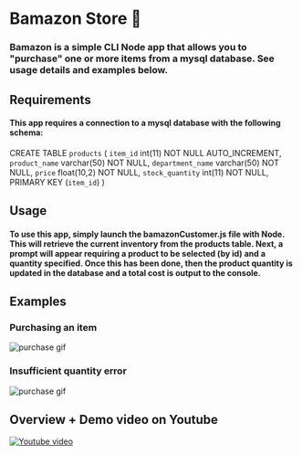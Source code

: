 # **Bamazon Store** :shopping_cart:

### Bamazon is a simple CLI Node app that allows you to "purchase" one or more items from a mysql database. See usage details and examples below.

## **Requirements**

#### This app requires a connection to a mysql database with the following schema:

CREATE TABLE `products` (
  `item_id` int(11) NOT NULL AUTO_INCREMENT,
  `product_name` varchar(50) NOT NULL,
  `department_name` varchar(50) NOT NULL,
  `price` float(10,2) NOT NULL,
  `stock_quantity` int(11) NOT NULL,
  PRIMARY KEY (`item_id`)
)

## **Usage**

#### To use this app, simply launch the bamazonCustomer.js file with Node. This will retrieve the current inventory from the products table. Next, a prompt will appear requiring a product to be selected (by id) and a quantity specified. Once this has been done, then the product quantity is updated in the database and a total cost is output to the console.

## **Examples**

### Purchasing an item
![purchase gif](https://media.giphy.com/media/gIHEchVCr9zJcNNifS/giphy.gif)

### Insufficient quantity error
![purchase gif](https://media.giphy.com/media/mEze5lRPzhw3MxMlHc/giphy.gif)

## Overview + Demo video on Youtube
[![Youtube video](https://img.youtube.com/vi/TSV1xhCYCRg/0.jpg)](https://www.youtube.com/watch?v=TSV1xhCYCRg)
